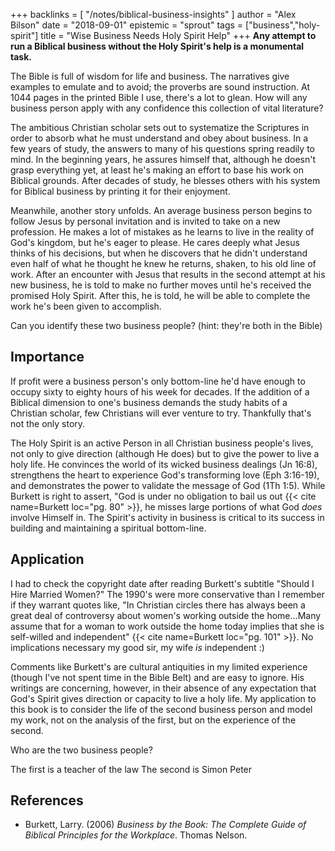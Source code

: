 +++
backlinks = [
  "/notes/biblical-business-insights"
]
author = "Alex Bilson"
date = "2018-09-01"
epistemic = "sprout"
tags = ["business","holy-spirit"]
title = "Wise Business Needs Holy Spirit Help"
+++
**Any attempt to run a Biblical business without the Holy Spirit's help is a monumental task.**

The Bible is full of wisdom for life and business.  The narratives give examples to emulate and to avoid; the proverbs are sound instruction.  At 1044 pages in the printed Bible I use, there's a lot to glean.  How will any business person apply with any confidence this collection of vital literature?

The ambitious Christian scholar sets out to systematize the Scriptures in order to absorb what he must understand and obey about business.  In a few years of study, the answers to many of his questions spring readily to mind.  In the beginning years, he assures himself that, although he doesn't grasp everything yet, at least he's making an effort to base his work on Biblical grounds.  After decades of study, he blesses others with his system for Biblical business by printing it for their enjoyment.

Meanwhile, another story unfolds.  An average business person begins to follow Jesus by personal invitation and is invited to take on a new profession.  He makes a lot of mistakes as he learns to live in the reality of God's kingdom, but he's eager to please.  He cares deeply what Jesus thinks of his decisions, but when he discovers that he didn't understand even half of what he thought he knew he returns, shaken, to his old line of work.  After an encounter with Jesus that results in the second attempt at his new business, he is told to make no further moves until he's received the promised Holy Spirit.  After this, he is told, he will be able to complete the work he's been given to accomplish.

Can you identify these two business people? (hint: they're both in the Bible)

## Importance

If profit were a business person's only bottom-line he'd have enough to occupy sixty to eighty hours of his week for decades.  If the addition of a Biblical dimension to one's business demands the study habits of a Christian scholar, few  Christians will ever venture to try.  Thankfully that's not the only story.

The Holy Spirit is an active Person in all Christian business people's lives, not only to give direction (although He does) but to give the power to live a holy life.  He convinces the world of its wicked business dealings (Jn 16:8), strengthens the heart to experience God's transforming love (Eph 3:16-19), and demonstrates the power to validate the message of God (1Th 1:5).  While Burkett is right to assert, "God is under no obligation to bail us out {{< cite name=Burkett loc="pg. 80" >}}, he misses large portions of what God _does_ involve Himself in.  The Spirit's activity in business is critical to its success in building and maintaining a spiritual bottom-line.

## Application

I had to check the copyright date after reading Burkett's subtitle "Should I Hire Married Women?"  The 1990's were more conservative than I remember if they warrant quotes like, "In Christian circles there has always been a great deal of controversy about women's working outside the home...Many assume that for a woman to work outside the home today implies that she is self-willed and independent" {{< cite name=Burkett loc="pg. 101" >}}.  No implications necessary my good sir, my wife _is_ independent :)

Comments like Burkett's are cultural antiquities in my limited experience (though I've not spent time in the Bible Belt) and are easy to ignore.  His writings are concerning, however, in their absence of any expectation that God's Spirit gives direction or capacity to live a holy life.  My application to this book is to consider the life of the second business person and model my work, not on the analysis of the first, but on the experience of the second.

Who are the two business people?

The first is a teacher of the law
The second is Simon Peter

## References

- Burkett, Larry. (2006) _Business by the Book: The Complete Guide of Biblical Principles for the Workplace_. Thomas Nelson.

